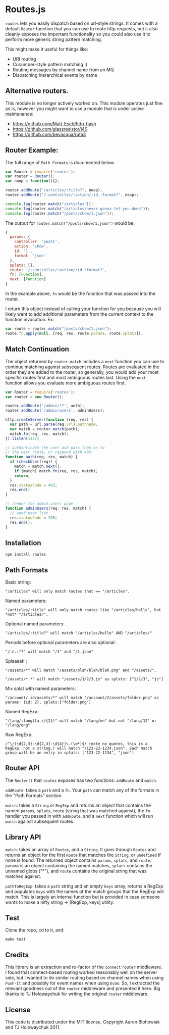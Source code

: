 # Routes.js

`routes` lets you easily dispatch based on url-style strings.  It comes with a default `Router` function that you can use to route http requests, but it also cleanly exposes the important functionality so you could also use it to perform more generic string pattern matching.

This might make it useful for things like:

* URI routing
* Cucumber-style pattern matching :)
* Routing messages by channel name from an MQ
* Dispatching hierarchical events by name

## Alternative routers.

This module is no longer actively worked on. This module operates just fine as is,
  however you might want to use a module that is under active maintenance:
  
 - https://github.com/Matt-Esch/http-hash
 - https://github.com/glassresistor/i40
 - https://github.com/bevacqua/ruta3

## Router Example:

The full range of `Path Formats` is documented below.

```js
var Router = require('routes');
var router = Router();
var noop = function(){};

router.addRoute("/articles/:title?", noop);
router.addRoute("/:controller/:action/:id.:format?", noop);

console.log(router.match("/articles"));
console.log(router.match("/articles/never-gonna-let-you-down"));
console.log(router.match("/posts/show/1.json"));

```

The output for `router.match("/posts/show/1.json")` would be:
```js
{
  params: {
    controller: 'posts',
    action: 'show',
    id: '1',
    format: 'json'
  },
  splats: [],
  route: '/:controller/:action/:id.:format?',
  fn: [Function],
  next: [Function]
}
```

In the example above, `fn` would be the function that was passed into the router.


I return this object instead of calling your function for you because you will likely want to add additional parameters from the current context to the function invocation. Ex:

```js
var route = router.match("/posts/show/1.json");
route.fn.apply(null, [req, res, route.params, route.splats]);
```

## Match Continuation

The object returned by `router.match` includes a `next` function you can use to continue matching against subsequent routes. Routes are evaluated in the order they are added to the router, so generally, you would add your most specific routes first and most ambiguous routes last. Using the `next` function allows you evaluate more ambiguous routes first.

```js
var Router = require('routes');
var router = new Router();

router.addRoute('/admin/*?', auth);
router.addRoute('/admin/users', adminUsers);

http.createServer(function (req, res) {
  var path = url.parse(req.url).pathname;
  var match = router.match(path);
  match.fn(req, res, match);
}).listen(1337)

// authenticate the user and pass them on to
// the next route, or respond with 403.
function auth(req, res, match) {
  if (checkUser(req)) {
    match = match.next();
    if (match) match.fn(req, res, match);
    return;
  }
  res.statusCode = 403;
  res.end()
}

// render the admin.users page
function adminUsers(req, res, match) {
  // send user list
  res.statusCode = 200;
  res.end();
}
```

## Installation

    npm install routes

## Path Formats

Basic string:

    "/articles" will only match routes that == "/articles".

Named parameters:

    "/articles/:title" will only match routes like "/articles/hello", but *not* "/articles/".

Optional named parameters:

    "/articles/:title?" will match "/articles/hello" AND "/articles/"

Periods before optional parameters are also optional:

    "/:n.:f?" will match "/1" and "/1.json"

Splaaaat! :

    "/assets/*" will match "/assets/blah/blah/blah.png" and "/assets/".

    "/assets/*.*" will match "/assets/1/2/3.js" as splats: ["1/2/3", "js"]

Mix splat with named parameters:

    "/account/:id/assets/*" will match "/account/2/assets/folder.png" as params: {id: 2}, splats:["folder.png"]


Named RegExp:

    "/lang/:lang([a-z]{2})" will match "/lang/en" but not "/lang/12" or "/lang/eng"

Raw RegExp:

    /^\/(\d{2,3}-\d{2,3}-\d{4})\.(\w*)$/ (note no quotes, this is a RegExp, not a string.) will match "/123-22-1234.json". Each match group will be an entry in splats: ["123-22-1234", "json"]


## Router API

The `Router()` that `routes` exposes has two functions: `addRoute` and `match`.

`addRoute`: takes a `path` and a `fn`. Your `path` can match any of the formats in the "Path Formats" section.

`match`: takes a `String` or `RegExp` and returns an object that contains the named `params`, `splats`, `route` (string that was matched against), the `fn` handler you passed in with `addRoute`, and a `next` function which will run `match` against subsequent routes.

## Library API

`match`: takes an array of `Routes`, and a `String`. It goes through `Routes` and returns an object for the first `Route` that matches the `String`, or `undefined` if none is found. The returned object contains `params`, `splats`, and `route`. `params` is an object containing the named matches, `splats` contains the unnamed globs ("*"), and `route` contains the original string that was matched against.

`pathToRegExp`: takes a `path` string and an empty `keys` array, returns a RegExp and populates `keys` with the names of the match groups that the RegExp will match. This is largely an internal function but is provided in case someone wants to make a nifty string -> [RegExp, keys] utility.


## Test

Clone the repo, cd to it, and:

    make test

## Credits

This library is an extraction and re-factor of the `connect` `router` middleware.  I found that connect-based routing worked reasonably well on the server side, but I wanted to do similar routing based on channel names when using `Push-It` and possibly for event names when using `Evan`.  So, I extracted the relevant goodness out of the `router` middleware and presented it here.  Big thanks to TJ Holowaychuk for writing the original `router` middleware.

## License

This code is distributed under the MIT license, Copyright Aaron Blohowiak and TJ Holowaychuk 2011.
